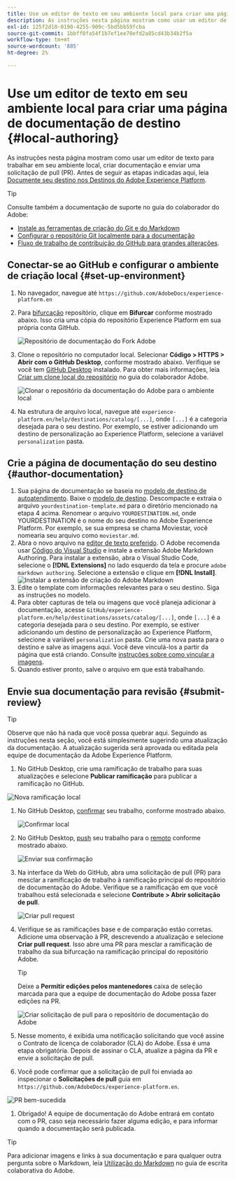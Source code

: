 ```yaml
---
title: Use um editor de texto em seu ambiente local para criar uma página de documentação de destino
description: As instruções nesta página mostram como usar um editor de texto para trabalhar em seu ambiente local a fim de criar uma página de documentação para seu destino de Experience Platform e enviá-la para revisão.
exl-id: 125f2d10-0190-4255-909c-5bd5bb59fcba
source-git-commit: 1bbff0fa54f1b7ef1ee70efd2a85cd43b34b2f5a
workflow-type: tm+mt
source-wordcount: '885'
ht-degree: 2%

---
```


# Use um editor de texto em seu ambiente local para criar uma página de documentação de destino {#local-authoring}

As instruções nesta página mostram como usar um editor de texto para trabalhar em seu ambiente local, criar documentação e enviar uma solicitação de pull (PR). Antes de seguir as etapas indicadas aqui, leia [Documente seu destino nos Destinos do Adobe Experience Platform](./documentation-instructions.md).

>[!TIP]
>
>Consulte também a documentação de suporte no guia do colaborador do Adobe:
>* [Instale as ferramentas de criação do Git e do Markdown](https://experienceleague.adobe.com/docs/contributor/contributor-guide/setup/install-tools.html?lang=en)
>* [Configurar o repositório Git localmente para a documentação](https://experienceleague.adobe.com/docs/contributor/contributor-guide/setup/local-repo.html?lang=en)
>* [Fluxo de trabalho de contribuição do GitHub para grandes alterações](https://experienceleague.adobe.com/docs/contributor/contributor-guide/setup/full-workflow.html?lang=en).


## Conectar-se ao GitHub e configurar o ambiente de criação local {#set-up-environment}

1. No navegador, navegue até `https://github.com/AdobeDocs/experience-platform.en`
2. Para [bifurcação](https://experienceleague.adobe.com/docs/contributor/contributor-guide/setup/local-repo.html?lang=en#fork-the-repository) repositório, clique em **Bifurcar** conforme mostrado abaixo. Isso cria uma cópia do repositório Experience Platform em sua própria conta GitHub.

   ![Repositório de documentação do Fork Adobe](./assets/ssd-fork-repository.gif)

3. Clone o repositório no computador local. Selecionar **Código > HTTPS > Abrir com o GitHub Desktop**, conforme mostrado abaixo. Verifique se você tem [GitHub Desktop](https://desktop.github.com/) instalado. Para obter mais informações, leia [Criar um clone local do repositório](https://experienceleague.adobe.com/docs/contributor/contributor-guide/setup/local-repo.html?lang=en#create-a-local-clone-of-the-repository) no guia do colaborador Adobe.

   ![Clonar o repositório da documentação do Adobe para o ambiente local](./assets/clone-local.png)

4. Na estrutura de arquivo local, navegue até `experience-platform.en/help/destinations/catalog/[...]`, onde `[...]` é a categoria desejada para o seu destino. Por exemplo, se estiver adicionando um destino de personalização ao Experience Platform, selecione a variável `personalization` pasta.

## Crie a página de documentação do seu destino {#author-documentation}

1. Sua página de documentação se baseia no [modelo de destino de autoatendimento](./self-service-template.md). Baixe o [modelo de destino](assets/yourdestination-template.zip). Descompacte e extraia o arquivo `yourdestination-template.md` para o diretório mencionado na etapa 4 acima.  Renomear o arquivo `YOURDESTINATION.md`, onde YOURDESTINATION é o nome do seu destino no Adobe Experience Platform. Por exemplo, se sua empresa se chama Moviestar, você nomearia seu arquivo como `moviestar.md`.
2. Abra o novo arquivo na [editor de texto preferido](https://experienceleague.adobe.com/docs/contributor/contributor-guide/setup/install-tools.html?lang=en#understand-markdown-editors). O Adobe recomenda usar [Código do Visual Studio](https://code.visualstudio.com/) e instale a extensão Adobe Markdown Authoring. Para instalar a extensão, abra o Visual Studio Code, selecione o **[!DNL Extensions]** no lado esquerdo da tela e procure `adobe markdown authoring`. Selecione a extensão e clique em **[!DNL Install]**.
   ![Instalar a extensão de criação do Adobe Markdown](./assets/install-adobe-markdown-extension.gif)
3. Edite o template com informações relevantes para o seu destino. Siga as instruções no modelo.
4. Para obter capturas de tela ou imagens que você planeja adicionar à documentação, acesse `GitHub/experience-platform.en/help/destinations/assets/catalog/[...]`, onde `[...]` é a categoria desejada para o seu destino. Por exemplo, se estiver adicionando um destino de personalização ao Experience Platform, selecione a variável `personalization` pasta. Crie uma nova pasta para o destino e salve as imagens aqui. Você deve vinculá-los a partir da página que está criando. Consulte [instruções sobre como vincular a imagens](https://experienceleague.adobe.com/docs/contributor/contributor-guide/writing-essentials/linking.html?lang=en#link-to-images).
5. Quando estiver pronto, salve o arquivo em que está trabalhando.

## Envie sua documentação para revisão {#submit-review}

>[!TIP]
>
>Observe que não há nada que você possa quebrar aqui. Seguindo as instruções nesta seção, você está simplesmente sugerindo uma atualização da documentação. A atualização sugerida será aprovada ou editada pela equipe de documentação da Adobe Experience Platform.

1. No GitHub Desktop, crie uma ramificação de trabalho para suas atualizações e selecione **Publicar ramificação** para publicar a ramificação no GitHub.

![Nova ramificação local](./assets/new-branch-local.gif)

1. No GitHub Desktop, [confirmar](https://docs.github.com/en/free-pro-team@latest/github/getting-started-with-github/github-glossary#commit) seu trabalho, conforme mostrado abaixo.

   ![Confirmar local](./assets/commit-local.png)

1. No GitHub Desktop, [push](https://docs.github.com/en/free-pro-team@latest/github/getting-started-with-github/github-glossary#push) seu trabalho para o [remoto](https://docs.github.com/en/free-pro-team@latest/github/getting-started-with-github/github-glossary#remote) conforme mostrado abaixo.

   ![Enviar sua confirmação](./assets/push-local-to-remote.png)

1. Na interface da Web do GitHub, abra uma solicitação de pull (PR) para mesclar a ramificação de trabalho à ramificação principal do repositório de documentação do Adobe. Verifique se a ramificação em que você trabalhou está selecionada e selecione **Contribute > Abrir solicitação de pull**.

   ![Criar pull request](./assets/ssd-create-pull-request-1.gif)

1. Verifique se as ramificações base e de comparação estão corretas. Adicione uma observação à PR, descrevendo a atualização e selecione **Criar pull request**. Isso abre uma PR para mesclar a ramificação de trabalho da sua bifurcação na ramificação principal do repositório Adobe.
   >[!TIP]
   >
   >Deixe a **Permitir edições pelos mantenedores** caixa de seleção marcada para que a equipe de documentação do Adobe possa fazer edições na PR.

   ![Criar solicitação de pull para o repositório de documentação do Adobe](./assets/ssd-create-pull-request-2.png)

1. Nesse momento, é exibida uma notificação solicitando que você assine o Contrato de licença de colaborador (CLA) do Adobe. Essa é uma etapa obrigatória. Depois de assinar o CLA, atualize a página da PR e envie a solicitação de pull.

1. Você pode confirmar que a solicitação de pull foi enviada ao inspecionar o **Solicitações de pull** guia em `https://github.com/AdobeDocs/experience-platform.en`.

![PR bem-sucedida](./assets/ssd-pr-successful.png)

1. Obrigado! A equipe de documentação do Adobe entrará em contato com o PR, caso seja necessário fazer alguma edição, e para informar quando a documentação será publicada.

>[!TIP]
>
>Para adicionar imagens e links à sua documentação e para qualquer outra pergunta sobre o Markdown, leia [Utilização do Markdown](https://experienceleague.adobe.com/docs/contributor/contributor-guide/writing-essentials/markdown.html?lang=en) no guia de escrita colaborativa do Adobe.

